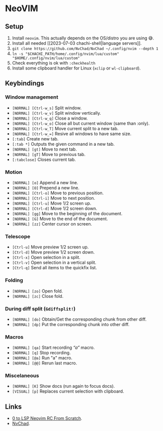 # NeoVIM

## Setup

1. Install `neovim`. This actually depends on the OS/distro you are using 😅.
2. Install all needed [[2023-07-03 chachi-shell|language servers]].
3. `git clone https://github.com/NvChad/NvChad ~/.config/nvim --depth 1`
4. `ln -s "$CHACHI_PATH/home/.config/nvim/lua/custom" "$HOME/.config/nvim/lua/custom"`
5. Check everything is ok with `:checkhealth`
6. Install some clipboard handler for Linux (`xclip` or `wl-clipboard`).

## Keybindings

### Window management

- `[NORMAL] [Ctrl-w_s]` Split window.
- `[NORMAL] [Ctrl-w_v]` Split window vertically.
- `[NORMAL] [Ctrl-w_q]` Close a window.
- `[NORMAL] [Ctrl-w_o]` Close all but current window (same than :only).
- `[NORMAL] [Ctrl-w_T]` Move current split to a new tab.
- `[NORMAL] [Ctrl-w_=]` Resive all windows to have same size.
- `[:tab]` Create new tab.
- `[:tab *]` Outputs the given command in a new tab.
- `[NORMAL] [gt]` Move to next tab.
- `[NORMAL] [gT]` Move to previous tab.
- `[:tabclose]` Closes current tab.

### Motion

- `[NORMAL] [o]` Append a new line.
- `[NORMAL] [O]` Prepend a new line.
- `[NORMAL] [Ctrl-o]` Move to previous position.
- `[NORMAL] [Ctrl-i]` Move to next position.
- `[NORMAL] [Ctrl-u]` Move 1/2 screen up.
- `[NORMAL] [Ctrl-d]` Move 1/2 screen down.
- `[NORMAL] [gg]` Move to the beginning of the document.
- `[NORMAL] [G]` Move to the end of the document.
- `[NORMAL] [zz]` Center cursor on screen.

### Telescope

- `[Ctrl-u]` Move preview 1/2 screen up.
- `[Ctrl-d]` Move preview 1/2 screen down.
- `[Ctrl-x]` Open selection in a split.
- `[Ctrl-v]` Open selection in a vertical split.
- `[Ctrl-q]` Send all items to the quickfix list.

### Folding

- `[NORMAL] [zo]` Open fold.
- `[NORMAL] [zc]` Close fold.

### During diff split (`Gdiffsplit!`)

- `[NORMAL] [do]` Obtain/Get the corresponding chunk from other diff.
- `[NORMAL] [dp]` Put the corresponding chunk into other diff.

### Macros

- `[NORMAL] [qa]` Start recording *“a”* macro.
- `[NORMAL] [q]` Stop recording.
- `[NORMAL] [@a]` Run "a" macro.
- `[NORMAL] [@@]` Rerun last macro.

### Miscelaneous

- `[NORMAL] [K]` Show docs (run again to focus docs).
- `[VISUAL] [p]` Replaces current selection with clipboard.

## Links

- [0 to LSP Neovim RC From Scratch](https://www.youtube.com/watch?v=w7i4amO_zaE).
- [NvChad](https://nvchad.com/).